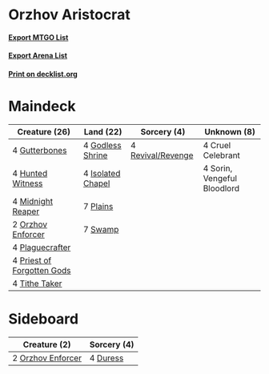 # Orzhov Aristocrat

#### [Export MTGO List](../collection/Orzhov%20Aristocrat/Orzhov%20Aristocrat.txt)
#### [Export Arena List](../collection/Orzhov%20Aristocrat/Orzhov%20Aristocrat_arena.txt)
#### [Print on decklist.org](http://decklist.org/?deckmain=4%09Cruel%20Celebrant%0A4%09Godless%20Shrine%0A4%09Gutterbones%0A4%09Hunted%20Witness%0A4%09Isolated%20Chapel%0A4%09Midnight%20Reaper%0A2%09Orzhov%20Enforcer%0A4%09Plaguecrafter%0A7%09Plains%0A4%09Priest%20of%20Forgotten%20Gods%0A4%09Revival/Revenge%0A4%09Sorin,%20Vengeful%20Bloodlord%0A7%09Swamp%0A4%09Tithe%20Taker&deckside=4%09Duress%0A2%09Orzhov%20Enforcer)
# Maindeck

|                                            Creature (26)                                            |                                         Land (22)                                          |                                        Sorcery (4)                                         |        Unknown (8)        |
|-----------------------------------------------------------------------------------------------------|--------------------------------------------------------------------------------------------|--------------------------------------------------------------------------------------------|---------------------------|
|4 [Gutterbones](http://gatherer.wizards.com/Pages/Card/Details.aspx?multiverseid=457220)             |4 [Godless Shrine](http://gatherer.wizards.com/Pages/Card/Details.aspx?multiverseid=405099) |4 [Revival/Revenge](http://gatherer.wizards.com/Pages/Card/Details.aspx?multiverseid=457372)|4 Cruel Celebrant          |
|4 [Hunted Witness](http://gatherer.wizards.com/Pages/Card/Details.aspx?multiverseid=452765)          |4 [Isolated Chapel](http://gatherer.wizards.com/Pages/Card/Details.aspx?multiverseid=443129)|                                                                                            |4 Sorin, Vengeful Bloodlord|
|4 [Midnight Reaper](http://gatherer.wizards.com/Pages/Card/Details.aspx?multiverseid=452827)         |7 [Plains](http://gatherer.wizards.com/Pages/Card/Details.aspx?multiverseid=439856)         |                                                                                            |                           |
|2 [Orzhov Enforcer](http://gatherer.wizards.com/Pages/Card/Details.aspx?multiverseid=457223)         |7 [Swamp](http://gatherer.wizards.com/Pages/Card/Details.aspx?multiverseid=439858)          |                                                                                            |                           |
|4 [Plaguecrafter](http://gatherer.wizards.com/Pages/Card/Details.aspx?multiverseid=452832)           |                                                                                            |                                                                                            |                           |
|4 [Priest of Forgotten Gods](http://gatherer.wizards.com/Pages/Card/Details.aspx?multiverseid=457227)|                                                                                            |                                                                                            |                           |
|4 [Tithe Taker](http://gatherer.wizards.com/Pages/Card/Details.aspx?multiverseid=457171)             |                                                                                            |                                                                                            |                           |


# Sideboard

|                                        Creature (2)                                        |                                   Sorcery (4)                                    |
|--------------------------------------------------------------------------------------------|----------------------------------------------------------------------------------|
|2 [Orzhov Enforcer](http://gatherer.wizards.com/Pages/Card/Details.aspx?multiverseid=457223)|4 [Duress](http://gatherer.wizards.com/Pages/Card/Details.aspx?multiverseid=14557)|

